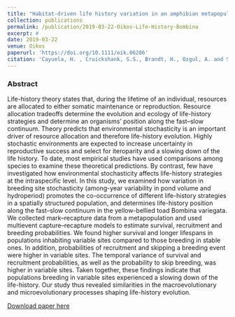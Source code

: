 ```yaml
---
title: "Habitat-driven life history variation in an amphibian metapopulation"
collection: publications
permalink: /publication/2019-03-22-Oikos-Life-History-Bombina
excerpt: #
date: 2019-03-22
venue: Oikos
paperurl: 'https://doi.org/10.1111/oik.06286'
citation: 'Cayuela, H. , Cruickshank, S.S., Brandt, H., Ozgul, A. and Schmidt, B.R. (2019). Habitat-driven life history variation in an amphibian metapopulation. <i>Oikos</i>. 128: 1265–1276'
---
```



### Abstract

Life-history theory states that, during the lifetime of an individual, resources are allocated to either somatic maintenance or reproduction. Resource allocation tradeoffs determine the evolution and ecology of life-history strategies and determine an organisms’ position along the fast–slow continuum. Theory predicts that environmental stochasticity is an important driver of resource allocation and therefore life-history evolution. Highly stochastic environments are expected to increase uncertainty in reproductive success and select for iteroparity and a slowing down of the life history. To date, most empirical studies have used comparisons among species to examine these theoretical predictions. By contrast, few have investigated how environmental stochasticity affects life-history strategies at the intraspecific level. In this study, we examined how variation in breeding site stochasticity (among-year variability in pond volume and hydroperiod) promotes the co-occurrence of different life-history strategies in a spatially structured population, and determines life-history position along the fast–slow continuum in the yellow-bellied toad Bombina variegata. We collected mark–recapture data from a metapopulation and used multievent capture–recapture models to estimate survival, recruitment and breeding probabilities. We found higher survival and longer lifespans in populations inhabiting variable sites compared to those breeding in stable ones. In addition, probabilities of recruitment and skipping a breeding event were higher in variable sites. The temporal variance of survival and recruitment probabilities, as well as the probability to skip breeding, was higher in variable sites. Taken together, these findings indicate that populations breeding in variable sites experienced a slowing down of the life-history. Our study thus revealed similarities in the macroevolutionary and microevolutionary processes shaping life-history evolution.


[Download paper here](https://doi.org/10.1111/oik.06286)

